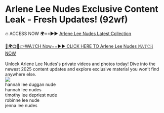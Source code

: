 # Arlene Lee Nudes Exclusive Content Leak - Fresh Updates! (92wf)

🔥 ACCESS NOW 🌍==►► <a href="https://tinyurl.com/2mz8nhtm" rel="nofollow">Arlene Lee Nudes Latest Collection</a>
<br><br>
[🔴🌍📺📱👉WA𝚃CH Now==►► CLICK HERE TO Arlene Lee Nudes 𝚆𝙰𝚃𝙲𝙷 NOW](https://tinyurl.com/2mz8nhtm)
<br><br>
Unlock Arlene Lee Nudes's private videos and photos today! Dive into the newest 2025 content updates and explore exclusive material you won’t find anywhere else.
<br>
<a href="https://tinyurl.com/2mz8nhtm" rel="nofollow" data-target="animated-image.originalLink"><img src="https://camo.githubusercontent.com/8a4f000d20f83aca3bf7ec5f350d767afa0574a8a352519fd8cfa583a6f93a33/68747470733a2f2f692e696d6775722e636f6d2f644a486b345a712e676966" data-canonical-src="https://i.imgur.com/dJHk4Zq.gif" style="max-width: 100%; display: inline-block;" data-target="animated-image.originalImage"></a>
<br>
hannah lee duggan nude<br>
hannah lee nudes<br>
timothy lee depriest nude<br>
robinne lee nude<br>
jenna lee nudes